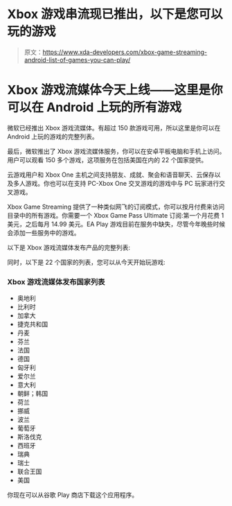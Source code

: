# Xbox 游戏串流现已推出，以下是您可以玩的游戏

> 原文：<https://www.xda-developers.com/xbox-game-streaming-android-list-of-games-you-can-play/>

# Xbox 游戏流媒体今天上线——这里是你可以在 Android 上玩的所有游戏

微软已经推出 Xbox 游戏流媒体。有超过 150 款游戏可用，所以这里是你可以在 Android 上玩的游戏的完整列表。

最后，微软推出了 Xbox 游戏流媒体服务，你可以在安卓平板电脑和手机上访问。用户可以观看 150 多个游戏，这项服务在包括美国在内的 22 个国家提供。

云游戏用户和 Xbox One 主机之间支持朋友、成就、聚会和语音聊天、云保存以及多人游戏。你也可以在支持 PC-Xbox One 交叉游戏的游戏中与 PC 玩家进行交叉游戏。

Xbox Game Streaming 提供了一种类似网飞的订阅模式，你可以按月付费来访问目录中的所有游戏。你需要一个 Xbox Game Pass Ultimate 订阅:第一个月花费 1 美元，之后每月 14.99 美元。EA Play 游戏目前在服务中缺失，尽管今年晚些时候会添加一些服务中的游戏。

以下是 Xbox 游戏流媒体发布产品的完整列表:

同时，以下是 22 个国家的列表，您可以从今天开始玩游戏:

### Xbox 游戏流媒体发布国家列表

*   奥地利
*   比利时
*   加拿大
*   捷克共和国
*   丹麦
*   芬兰
*   法国
*   德国
*   匈牙利
*   爱尔兰
*   意大利
*   朝鲜；韩国
*   荷兰
*   挪威
*   波兰
*   葡萄牙
*   斯洛伐克
*   西班牙
*   瑞典
*   瑞士
*   联合王国
*   美国

你现在可以从谷歌 Play 商店下载这个应用程序。